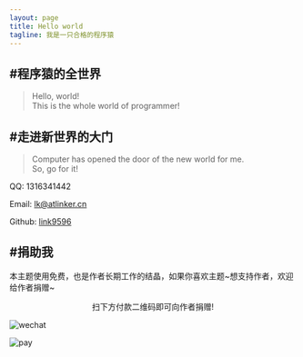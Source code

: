 ```yaml
---
layout: page
title: Hello world
tagline: 我是一只合格的程序猿
---
```


## #程序猿的全世界

> Hello, world!<br>
> This is the whole world of programmer!<br>


## #走进新世界的大门

> Computer has opened the door of the new world for me.<br>
> So, go for it!

QQ: 1316341442

Email: <a href="mailto:lk@atlinker.cn">lk@atlinker.cn</a>

Github: [link9596](https://github.com/link9596)

## #捐助我

本主题使用免费，也是作者长期工作的结晶，如果你喜欢主题\~想支持作者，欢迎给作者捐赠~

<center>扫下方付款二维码即可向作者捐赠!</center>

![wechat](https://atlinker.cn/pay/wechat.png)

![pay](https://atlinker.cn/pay/apay.png)


